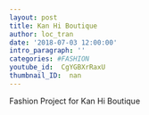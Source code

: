 ```yaml
---
layout: post
title: Kan Hi Boutique
author: loc_tran
date: '2018-07-03 12:00:00'
intro_paragraph: ''
categories: #FASHION
youtube_id:  CgYGBXrRaxU
thumbnail_ID:  nan
---
```

Fashion Project for Kan Hi Boutique
